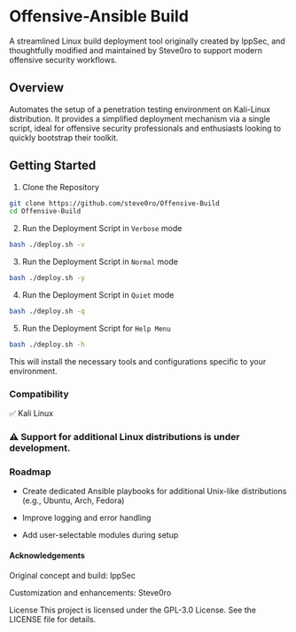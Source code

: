 # Offensive-Ansible Build
A streamlined Linux build deployment tool originally created by IppSec, and thoughtfully modified and maintained by Steve0ro to support modern offensive security workflows.

## Overview
Automates the setup of a penetration testing environment on Kali-Linux distribution. It provides a simplified deployment mechanism via a single script, ideal for offensive security professionals and enthusiasts looking to quickly bootstrap their toolkit.

## Getting Started
1. Clone the Repository

```bash
git clone https://github.com/steve0ro/Offensive-Build
cd Offensive-Build
```

2. Run the Deployment Script in `Verbose` mode
```bash
bash ./deploy.sh -v
```

3. Run the Deployment Script in `Normal` mode
```bash
bash ./deploy.sh -y
```

4. Run the Deployment Script in `Quiet` mode
```bash
bash ./deploy.sh -q
```

5. Run the Deployment Script for `Help Menu` 
```bash
bash ./deploy.sh -h
```

This will install the necessary tools and configurations specific to your environment.

### Compatibility
✅ Kali Linux

### ⚠️ Support for additional Linux distributions is under development.

### Roadmap
- Create dedicated Ansible playbooks for additional Unix-like distributions (e.g., Ubuntu, Arch, Fedora)

- Improve logging and error handling

- Add user-selectable modules during setup

#### Acknowledgements
Original concept and build: IppSec

Customization and enhancements: Steve0ro

License
This project is licensed under the GPL-3.0 License. See the LICENSE file for details.